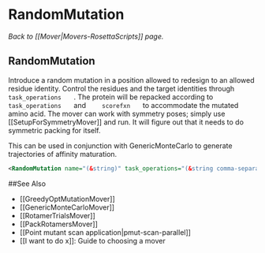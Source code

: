 # RandomMutation
*Back to [[Mover|Movers-RosettaScripts]] page.*
## RandomMutation

Introduce a random mutation in a position allowed to redesign to an allowed residue identity. Control the residues and the target identities through `     task_operations    ` . The protein will be repacked according to `     task_operations    ` and `     scorefxn    ` to accommodate the mutated amino acid. The mover can work with symmetry poses; simply use [[SetupForSymmetryMover]] and run. It will figure out that it needs to do symmetric packing for itself.

This can be used in conjunction with GenericMonteCarlo to generate trajectories of affinity maturation.

```xml
<RandomMutation name="(&string)" task_operations="(&string comma-separated taskoperations)" scorefxn="(score12 &string)"/>
```


##See Also

* [[GreedyOptMutationMover]]
* [[GenericMonteCarloMover]]
* [[RotamerTrialsMover]]
* [[PackRotamersMover]]
* [[Point mutant scan application|pmut-scan-parallel]]
* [[I want to do x]]: Guide to choosing a mover
